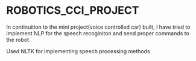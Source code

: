 # ROBOTICS_CCI_PROJECT

In continuition to the mini project(voice controlled car) built, I have tried to implement NLP for the speech recoginiton and send proper commands to the robot.


Used NLTK for implementing speech processing methods
